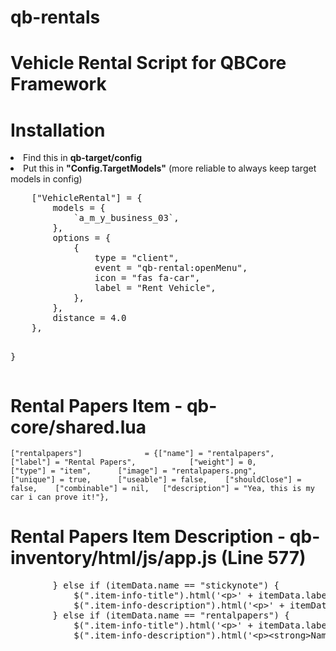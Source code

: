 # qb-rentals
# Vehicle Rental Script for QBCore Framework

# Installation

<li>Find this in <strong>qb-target/config</strong></li>
<li>Put this in <strong>"Config.TargetModels"</strong> (more reliable to always keep target models in config)</li>
<pre>    [<span class="pl-s"><span class="pl-pds">"</span>VehicleRental<span class="pl-pds">"</span></span>] <span class="pl-k">=</span> {
        models <span class="pl-k">=</span> {
            `a_m_y_business_03`,
        },
        options <span class="pl-k">=</span> {
            {
                type <span class="pl-k">=</span> <span class="pl-s"><span class="pl-pds">"</span>client<span class="pl-pds">"</span></span>,
                event <span class="pl-k">=</span> <span class="pl-s"><span class="pl-pds">"</span>qb-rental:openMenu<span class="pl-pds">"</span></span>,
                icon <span class="pl-k">=</span> <span class="pl-s"><span class="pl-pds">"</span>fas fa-car<span class="pl-pds">"</span></span>,
                label <span class="pl-k">=</span> <span class="pl-s"><span class="pl-pds">"</span>Rent Vehicle<span class="pl-pds">"</span></span>,
            },
        },
        distance <span class="pl-k">=</span> <span class="pl-c1">4.0</span>
    },

}</pre>

# Rental Papers Item - qb-core/shared.lua

<pre class="notranslate"><code>["rentalpapers"]				 = {["name"] = "rentalpapers", 					["label"] = "Rental Papers", 			["weight"] = 0, 		["type"] = "item", 		["image"] = "rentalpapers.png", 		["unique"] = true, 		["useable"] = false, 	["shouldClose"] = false, 	["combinable"] = nil, 	["description"] = "Yea, this is my car i can prove it!"},
</code></pre>

# Rental Papers Item Description - qb-inventory/html/js/app.js (Line 577)
<pre>        } <span class="pl-k">else</span> <span class="pl-k">if</span> (itemData.<span class="pl-smi">name</span> <span class="pl-k">==</span> <span class="pl-s"><span class="pl-pds">"</span>stickynote<span class="pl-pds">"</span></span>) {
            $(<span class="pl-s"><span class="pl-pds">"</span>.item-info-title<span class="pl-pds">"</span></span>).<span class="pl-c1">html</span>(<span class="pl-s"><span class="pl-pds">'</span>&lt;p&gt;<span class="pl-pds">'</span></span> <span class="pl-k">+</span> itemData.<span class="pl-smi">label</span> <span class="pl-k">+</span> <span class="pl-s"><span class="pl-pds">'</span>&lt;/p&gt;<span class="pl-pds">'</span></span>)
            $(<span class="pl-s"><span class="pl-pds">"</span>.item-info-description<span class="pl-pds">"</span></span>).<span class="pl-c1">html</span>(<span class="pl-s"><span class="pl-pds">'</span>&lt;p&gt;<span class="pl-pds">'</span></span> <span class="pl-k">+</span> itemData.<span class="pl-smi">info</span>.<span class="pl-smi">label</span> <span class="pl-k">+</span> <span class="pl-s"><span class="pl-pds">'</span>&lt;/p&gt;<span class="pl-pds">'</span></span>);
        } <span class="pl-k">else</span> <span class="pl-k">if</span> (itemData.<span class="pl-smi">name</span> <span class="pl-k">==</span> <span class="pl-s"><span class="pl-pds">"</span>rentalpapers<span class="pl-pds">"</span></span>) {
            $(<span class="pl-s"><span class="pl-pds">"</span>.item-info-title<span class="pl-pds">"</span></span>).<span class="pl-c1">html</span>(<span class="pl-s"><span class="pl-pds">'</span>&lt;p&gt;<span class="pl-pds">'</span></span> <span class="pl-k">+</span> itemData.<span class="pl-smi">label</span> <span class="pl-k">+</span> <span class="pl-s"><span class="pl-pds">'</span>&lt;/p&gt;<span class="pl-pds">'</span></span>)
            $(<span class="pl-s"><span class="pl-pds">"</span>.item-info-description<span class="pl-pds">"</span></span>).<span class="pl-c1">html</span>(<span class="pl-s"><span class="pl-pds">'</span>&lt;p&gt;&lt;strong&gt;Name: &lt;/strong&gt;&lt;span&gt;<span class="pl-pds">'</span></span><span class="pl-k">+</span> itemData.<span class="pl-smi">info</span>.<span class="pl-smi">firstname</span> <span class="pl-k">+</span> <span class="pl-s"><span class="pl-pds">'</span>&lt;/span&gt;&lt;/p&gt;&lt;p&gt;&lt;strong&gt;Last Name: &lt;/strong&gt;&lt;span&gt;<span class="pl-pds">'</span></span><span class="pl-k">+</span> itemData.<span class="pl-smi">info</span>.<span class="pl-smi">lastname</span><span class="pl-k">+</span> <span class="pl-s"><span class="pl-pds">'</span>&lt;/span&gt;&lt;/p&gt;&lt;p&gt;&lt;strong&gt;Plate: &lt;/strong&gt;&lt;span&gt;<span class="pl-pds">'</span></span><span class="pl-k">+</span> itemData.<span class="pl-smi">info</span>.<span class="pl-smi">plate</span> <span class="pl-k">+</span> <span class="pl-s"><span class="pl-pds">'</span>&lt;p&gt;&lt;strong&gt;Model: &lt;/strong&gt;&lt;span&gt;<span class="pl-pds">'</span></span><span class="pl-k">+</span> itemData.<span class="pl-smi">info</span>.<span class="pl-smi">model</span> <span class="pl-k">+</span><span class="pl-s"><span class="pl-pds">'</span>&lt;/span&gt;&lt;/p&gt;<span class="pl-pds">'</span></span>);</pre>
